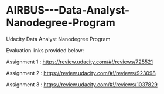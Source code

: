 # AIRBUS---Data-Analyst-Nanodegree-Program
Udacity Data Analyst Nanodegree Program

Evaluation links provided below:

Assignment 1 : https://review.udacity.com/#!/reviews/725521

Assignment 2 : https://review.udacity.com/#!/reviews/923098

Assignment 3 : https://review.udacity.com/#!/reviews/1037829


